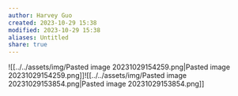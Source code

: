 ```yaml
---
author: Harvey Guo
created: 2023-10-29 15:38
modified: 2023-10-29 15:38
aliases: Untitled
share: true
---
```


![[../../assets/img/Pasted image 20231029154259.png|Pasted image 20231029154259.png]]![[../../assets/img/Pasted image 20231029153854.png|Pasted image 20231029153854.png]]
